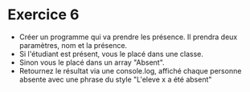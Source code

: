 # Exercice 6 
- Créer un programme qui va prendre les présence. Il prendra deux paramètres, nom et la présence.
- Si l'étudiant est présent, vous le placé dans une classe. 
- Sinon vous le placé dans un array "Absent". 
- Retournez le résultat via une console.log, affiché chaque personne absente avec une phrase du style "L'eleve x a été absent"